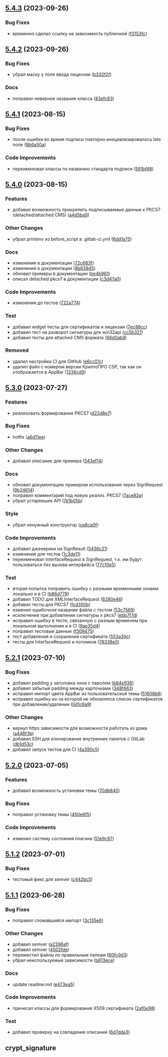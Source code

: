 ## [5.4.3](https://ntp-gitlab.krista.ru/mobile/utils/crypt_signature/compare/v5.4.2...v5.4.3) (2023-09-26)


### Bug Fixes

* временно сделал ссылку на зависимость публичной ([f3153fc](https://ntp-gitlab.krista.ru/mobile/utils/crypt_signature/commit/f3153fc86b39db1052c66355e20bbbd33d73cc84))

## [5.4.2](https://ntp-gitlab.krista.ru/mobile/utils/crypt_signature/compare/v5.4.1...v5.4.2) (2023-09-26)


### Bug Fixes

* убрал маску у поля ввода лицензии ([b332f2f](https://ntp-gitlab.krista.ru/mobile/utils/crypt_signature/commit/b332f2f6096142e36cd882b7420ecc43f4cbcc39))


### Docs

* поправил неверное название класса ([83efc83](https://ntp-gitlab.krista.ru/mobile/utils/crypt_signature/commit/83efc838078c7dcac09f6e72dd9c47034b8d737c))

## [5.4.1](https://ntp-gitlab.krista.ru/mobile/utils/crypt_signature/compare/v5.4.0...v5.4.1) (2023-08-15)


### Bug Fixes

* после ошибки во время подписи повторно инициализировалось late поле ([8b6a50a](https://ntp-gitlab.krista.ru/mobile/utils/crypt_signature/commit/8b6a50af45a16b2309f5b86570351730332ca67a))


### Code Improvements

* переименовал классы по названию стандарта подписи ([591bf48](https://ntp-gitlab.krista.ru/mobile/utils/crypt_signature/commit/591bf4891cdc8c17b14b58f83c3784ee712d582c))

## [5.4.0](https://ntp-gitlab.krista.ru/mobile/utils/crypt_signature/compare/v5.3.0...v5.4.0) (2023-08-15)


### Features

* добавил возможность прикрепить подписываемые данные к PKCS7 (detached/attached CMS) ([a4d5ba9](https://ntp-gitlab.krista.ru/mobile/utils/crypt_signature/commit/a4d5ba906df3f566dbcac7c09fcbe90612ed2acb))


### Other Changes

* убрал printenv из before_script в .gitlab-ci.yml ([6dd1a75](https://ntp-gitlab.krista.ru/mobile/utils/crypt_signature/commit/6dd1a759426912e5010f9a7fe5eaf2dc16cb18d9))


### Docs

* изменения в документации ([72c683f](https://ntp-gitlab.krista.ru/mobile/utils/crypt_signature/commit/72c683f99852cf01bc878d434cafac6125e86731))
* изменения в документации ([8b63945](https://ntp-gitlab.krista.ru/mobile/utils/crypt_signature/commit/8b639458e8b856a32ff96d1190bf62188a94826f))
* обновил примеры в документации ([be4b961](https://ntp-gitlab.krista.ru/mobile/utils/crypt_signature/commit/be4b9613b11cade0822d1b73b101fba6df2dfae0))
* описал detached pkcs7 в документации ([c3d47a0](https://ntp-gitlab.krista.ru/mobile/utils/crypt_signature/commit/c3d47a04843c38861502ee4caa0940c42368cb98))


### Code Improvements

* изменения дл тестов ([722a774](https://ntp-gitlab.krista.ru/mobile/utils/crypt_signature/commit/722a77416e5d250bdd664f32d93bfc2bb6aa8740))


### Test

* добавил widget тесты для сертификатов и лицензии ([7ec88cc](https://ntp-gitlab.krista.ru/mobile/utils/crypt_signature/commit/7ec88cce7d95742c4ee59c4e6b52ac153ef0d8d2))
* добавил тест на разворот сигнатуры для win32api ([cc5b321](https://ntp-gitlab.krista.ru/mobile/utils/crypt_signature/commit/cc5b321d5042c90760085e12c8fe15ca98eb50ac))
* добавил тесты для attached CMS формата ([66d0ab9](https://ntp-gitlab.krista.ru/mobile/utils/crypt_signature/commit/66d0ab9ea978149bd71b0f27579a2b9322d10bdb))


### Removed

* удалил настройки CI для GitHub ([e6cc01c](https://ntp-gitlab.krista.ru/mobile/utils/crypt_signature/commit/e6cc01c95985e7d39b0cc8dbc27137f6696ad617))
* удалил файл с номером версии КриптоПРО CSP, так как он отображается в AppBar ([1236cd9](https://ntp-gitlab.krista.ru/mobile/utils/crypt_signature/commit/1236cd9a467afe96d984714bc1f09b46e2ed2a76))

## [5.3.0](https://ntp-gitlab.krista.ru/mobile/utils/crypt_signature/compare/v5.2.1...v5.3.0) (2023-07-27)


### Features

* реализовать формирование PKCS7 ([d22d8e7](https://ntp-gitlab.krista.ru/mobile/utils/crypt_signature/commit/d22d8e7c3afda3121288279c63bfc454bb97b7ad))


### Bug Fixes

* hotfix ([a6d11ee](https://ntp-gitlab.krista.ru/mobile/utils/crypt_signature/commit/a6d11ee8b18232e77644671ae1b9352b86ce400a))


### Other Changes

* добавил описание для примера ([543ef14](https://ntp-gitlab.krista.ru/mobile/utils/crypt_signature/commit/543ef14cdb1a2037a163885193938cafc78c39f3))


### Docs

* обновил документацию примером использования через SignRequest ([9b24614](https://ntp-gitlab.krista.ru/mobile/utils/crypt_signature/commit/9b24614c844e8bbabdc567c451954840387a8c37))
* поправил комментарий под новую реализ. PKCS7 ([7ace82a](https://ntp-gitlab.krista.ru/mobile/utils/crypt_signature/commit/7ace82af697a5e7702849a2b436e888fc73e514e))
* убрал устаревшее API ([7e1b05b](https://ntp-gitlab.krista.ru/mobile/utils/crypt_signature/commit/7e1b05bb5c0f02d8a36c955cfc7916ec290a34ae))


### Style

* убрал ненужный конструктор ([ce8ca0f](https://ntp-gitlab.krista.ru/mobile/utils/crypt_signature/commit/ce8ca0fa26960c2ab0c2429ec247bbc5384f5f79))


### Code Improvements

* добавил дженерики на SignResult ([5436c21](https://ntp-gitlab.krista.ru/mobile/utils/crypt_signature/commit/5436c219da57f880c5fb9df97e34ed188892a45d))
* изменения для тестов ([1c3de11](https://ntp-gitlab.krista.ru/mobile/utils/crypt_signature/commit/1c3de11054be2a238b04a9dd685733aff177fb7b))
* переименовал InterfaceRequest в SignRequest, т.к. им будут пользоваться без вызова интерфейса ([77c10e5](https://ntp-gitlab.krista.ru/mobile/utils/crypt_signature/commit/77c10e5df9e000e5f6dc67c4683453f3c03e492f))


### Test

* вторая попытка поправить ошибку с разными временными зонами локально и в CI ([b86d779](https://ntp-gitlab.krista.ru/mobile/utils/crypt_signature/commit/b86d779b49ebc7ca105fce202f9823322928c82b))
* добавил TODO для XMLInterfaceRequest ([6280e46](https://ntp-gitlab.krista.ru/mobile/utils/crypt_signature/commit/6280e46d5def58ec563af3312c8e521a4517cf11))
* добавил тесты для PKCS7 ([fcd350b](https://ntp-gitlab.krista.ru/mobile/utils/crypt_signature/commit/fcd350bbd36297b718231a37aa55e7d43d8fe2e8))
* изменил ошибочное название файла с тестом ([53c7569](https://ntp-gitlab.krista.ru/mobile/utils/crypt_signature/commit/53c75695bd266a7af9199f4fb953f5ce179496ba))
* исключение при добавлении сигнатуры к pkcs7 ([ebb7f7d](https://ntp-gitlab.krista.ru/mobile/utils/crypt_signature/commit/ebb7f7d52731d96203967c557dc6158d0717f5cb))
* исправил ошибку в тесте, связанную с разным временем при локальном выполнении и в CI ([9ae35d4](https://ntp-gitlab.krista.ru/mobile/utils/crypt_signature/commit/9ae35d4d3a31572a9830cd0f4931d16035b3086e))
* поправил тестовые данные ([f309475](https://ntp-gitlab.krista.ru/mobile/utils/crypt_signature/commit/f3094750d7b8601827ef8ecafc49218263fcf54c))
* тест добавления и сохранения сертификата ([553a39c](https://ntp-gitlab.krista.ru/mobile/utils/crypt_signature/commit/553a39c19bb67ba88c650164b8cee30ca3b121f5))
* тесты для InterfaceRequest и потомков ([78338e0](https://ntp-gitlab.krista.ru/mobile/utils/crypt_signature/commit/78338e0118a19fd13a3ddcfac69f7c26c1aba3c2))

## [5.2.1](https://ntp-gitlab.krista.ru/mobile/utils/crypt_signature/compare/v5.2.0...v5.2.1) (2023-07-10)


### Bug Fixes

* добавил padding у заголовка окна с паролем ([b84e938](https://ntp-gitlab.krista.ru/mobile/utils/crypt_signature/commit/b84e93816a4079a34fa940a2c6d371bfec4b0607))
* добавил забытый padding между карточками ([348f663](https://ntp-gitlab.krista.ru/mobile/utils/crypt_signature/commit/348f6631cfb46b1de22287e57bd4f3291dba0d88))
* исправил импорт цвета AppBar из пользовательской темы ([51608b6](https://ntp-gitlab.krista.ru/mobile/utils/crypt_signature/commit/51608b6edd9d2e691f540880e478a4598f36c108))
* исправил ошибку из-за которой не обновлялся список сертификатов при добавлении/удалении ([0d1c6a9](https://ntp-gitlab.krista.ru/mobile/utils/crypt_signature/commit/0d1c6a9eb81eda70e16832ca593bbb5da9644063))


### Other Changes

* вернул https зависимости для возможности работать из дома ([a448f3b](https://ntp-gitlab.krista.ru/mobile/utils/crypt_signature/commit/a448f3b34be7f9aa89a9427379d1c3280402d1d4))
* добавил SSH для клонирование внутренних пакетов с GitLab ([db1d53c](https://ntp-gitlab.krista.ru/mobile/utils/crypt_signature/commit/db1d53c1aa3ca3397d41085d92d93dac492b7b47))
* добавил запуск тестов для CI ([4a390c5](https://ntp-gitlab.krista.ru/mobile/utils/crypt_signature/commit/4a390c503ac79608607d75d63a2969f9b801046c))

## [5.2.0](https://ntp-gitlab.krista.ru/mobile/utils/crypt_signature/compare/v5.1.2...v5.2.0) (2023-07-05)


### Features

* добавил возможность установки темы ([70db840](https://ntp-gitlab.krista.ru/mobile/utils/crypt_signature/commit/70db8401b0bc8e7925153fe3a1c3e8e974634d0f))


### Bug Fixes

* поправил установку темы ([450e6f5](https://ntp-gitlab.krista.ru/mobile/utils/crypt_signature/commit/450e6f52d670760070365824fe860ae2b5871e9b))


### Code Improvements

* изменил систему состояния плагина ([51e9c97](https://ntp-gitlab.krista.ru/mobile/utils/crypt_signature/commit/51e9c977c10b235f948a91e087bbdcaa82e8960d))

## [5.1.2](https://ntp-gitlab.krista.ru/mobile/utils/crypt_signature/compare/v5.1.1...v5.1.2) (2023-07-01)


### Bug Fixes

* тестовый фикс для semver ([c442bc5](https://ntp-gitlab.krista.ru/mobile/utils/crypt_signature/commit/c442bc553b1ccfe06d2e921ca2a6d5e56d95286a))

## [5.1.1](https://ntp-gitlab.krista.ru/mobile/utils/crypt_signature/compare/v5.1.0...v5.1.1) (2023-06-28)


### Bug Fixes

* поправил сломавшийся импорт ([3c135e6](https://ntp-gitlab.krista.ru/mobile/utils/crypt_signature/commit/3c135e6f149f41ea8de3aa9017cd01ea9b904a14))


### Other Changes

* добавил semver ([a2396af](https://ntp-gitlab.krista.ru/mobile/utils/crypt_signature/commit/a2396afb924f5e632e4d51dc8b942bb9db2d09d2))
* добавил semver ([4502fde](https://ntp-gitlab.krista.ru/mobile/utils/crypt_signature/commit/4502fdeaaa09f5d83cec274310ec7a88c8aeab1f))
* переместил файлы по правильным папкам ([60fc9d3](https://ntp-gitlab.krista.ru/mobile/utils/crypt_signature/commit/60fc9d3293a5f2b96c9571f36ffbc5911a2f7fb0))
* убрал неиспользуемые зависимости ([b613ece](https://ntp-gitlab.krista.ru/mobile/utils/crypt_signature/commit/b613ece234e58e841a01138278d794cfbd68687a))


### Docs

* update readme.md ([e473ea5](https://ntp-gitlab.krista.ru/mobile/utils/crypt_signature/commit/e473ea511632db62f752673b9ea55011b47f93e2))


### Code Improvements

* причесал классы для формирования X509 сертификата ([2af0e98](https://ntp-gitlab.krista.ru/mobile/utils/crypt_signature/commit/2af0e9812ad93ebc9e76a3d172e8e7b886118990))


### Test

* добавил проверку на совпадение описаний ([6d7dda3](https://ntp-gitlab.krista.ru/mobile/utils/crypt_signature/commit/6d7dda39f149d462f1927d6228279fb97424fd20))

## crypt_signature
